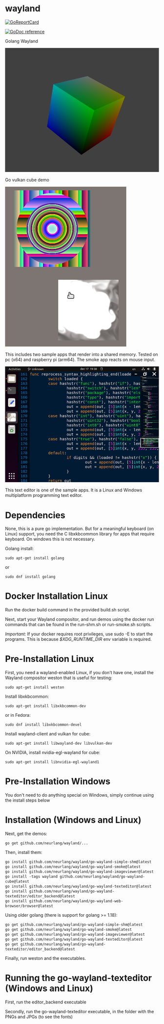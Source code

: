 # wayland

[![GoReportCard](https://goreportcard.com/badge/github.com/neurlang/wayland)](https://goreportcard.com/report/github.com/neurlang/wayland)

[![GoDoc reference](https://img.shields.io/badge/godoc-reference-blue.svg)](https://godoc.org/github.com/neurlang/wayland)


Golang Wayland

![Screenshot of Golang Wayland Cube app](cube.png?raw=true "Screenshot of Golang Wayland App")

Go vulkan cube demo

![Screenshot of Golang Wayland App](wayland.png?raw=true "Screenshot of Golang Wayland App")

This includes two sample apps that render into a shared memory. Tested on pc
(x64) and raspberry pi (arm64). The smoke app reacts on mouse input.

![Screenshot of Golang Wayland Text Editor](gophers.png?raw=true "Screenshot of Golang Wayland Text Editor")

This text editor is one of the sample apps. It is a Linux and Windows multiplatform programming text editor.


# Dependencies

None, this is a pure go implementation. But for a meaningful keyboard (on Linux)
support, you need the C libxkbcommon library for apps that require keyboard.
On windows this is not necessary.

Golang install:

```
sudo apt-get install golang
```

or

```
sudo dnf install golang
```

# Docker Installation Linux

Run the docker build command in the provided build.sh script.

Next, start your Wayland compositor, and run demos using the docker run
commands that can be found in the run-shm.sh or run-smoke.sh scripts.

*Important:* If your docker requires root privileges, use sudo -E to start
the programs. This is because *$XDG_RUNTIME_DIR* env variable is required.

# Pre-Installation Linux

First, you need a wayland-enabled Linux, if you don't have one, install
the Wayland compositor weston that is useful for testing:

```
sudo apt-get install weston
```

Install libxkbcommon:

```
sudo apt-get install libxkbcommon-dev
```

or in Fedora:

```
sudo dnf install libxkbcommon-devel
```

Install wayland-client and vulkan for cube:

```
sudo apt-get install libwayland-dev libvulkan-dev
```

On NVIDIA, install nvidia-egl-wayland for cube:

```
sudo apt-get install libnvidia-egl-wayland1
```


# Pre-Installation Windows

You don't need to do anything special on Windows, simply continue using the install steps below

# Installation (Windows and Linux)

Next, get the demos:

```
go get github.com/neurlang/wayland/...
```

Then, install them:

```
go install github.com/neurlang/wayland/go-wayland-simple-shm@latest
go install github.com/neurlang/wayland/go-wayland-smoke@latest
go install github.com/neurlang/wayland/go-wayland-imageviewer@latest
go install -tags wayland github.com/neurlang/wayland/go-wayland-cube@latest
go install github.com/neurlang/wayland/go-wayland-texteditor@latest
go install github.com/neurlang/wayland/go-wayland-texteditor/editor_backend@latest
go install github.com/neurlang/wayland/go-wayland-web-browser/browser@latest
```

Using older golang (there is support for golang >= 1.18):

```
go get github.com/neurlang/wayland/go-wayland-simple-shm@latest
go get github.com/neurlang/wayland/go-wayland-smoke@latest
go get github.com/neurlang/wayland/go-wayland-imageviewer@latest
go get github.com/neurlang/wayland/go-wayland-texteditor@latest
go get github.com/neurlang/wayland/go-wayland-texteditor/editor_backend@latest
```

Finally, run weston and the executables.

# Running the go-wayland-texteditor (Windows and Linux)

First, run the editor_backend executable

Secondly, run the go-wayland-texteditor executable, in the folder with the PNGs and JPGs (to see the fonts)
